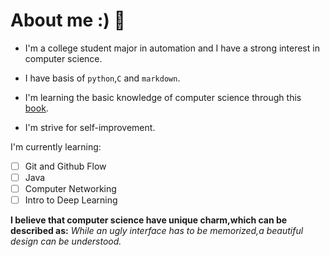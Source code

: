# About me :) 👋

- I'm a college student major in automation and I have a strong interest in computer science.

- I have basis of `python`,`C` and `markdown`.

- I'm learning the basic knowledge of computer science through this [book](https://csdiy.wiki/).

- I'm strive for self-improvement.

I'm currently learning:

- [ ] Git and Github Flow
- [ ] Java
- [ ] Computer Networking
- [ ] Intro to Deep Learning

**I believe that computer science have unique charm,which can be described as:**
*While an ugly interface has to be memorized,a beautiful design can be understood.*

<!--
**xiaolefrank/xiaolefrank** is a ✨ _special_ ✨ repository because its `README.md` (this file) appears on your GitHub profile.

- 🔭 I’m currently working on ...
- 🌱 I’m currently learning ...
- 👯 I’m looking to collaborate on ...
- 🤔 I’m looking for help with ...
- 💬 Ask me about ...
- 📫 How to reach me: ...
- 😄 Pronouns: ...
- ⚡ Fun fact: ...

-->